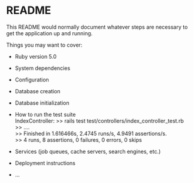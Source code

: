 # README

This README would normally document whatever steps are necessary to get the
application up and running.

Things you may want to cover:

* Ruby version 5.0

* System dependencies

* Configuration

* Database creation

* Database initialization

* How to run the test suite<br>
	IndexController: >> rails test test/controllers/index_controller_test.rb<br>
					 >> ....<br>
					 >> Finished in 1.616466s, 2.4745 runs/s, 4.9491 assertions/s.<br>
					 >>	4 runs, 8 assertions, 0 failures, 0 errors, 0 skips<br>

* Services (job queues, cache servers, search engines, etc.)

* Deployment instructions

* ...
